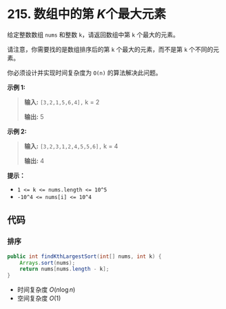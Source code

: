 # 215. 数组中的第 $K$个最大元素

给定整数数组 `nums` 和整数 `k`，请返回数组中第 `k` 个最大的元素。

请注意，你需要找的是数组排序后的第 `k` 个最大的元素，而不是第 `k` 个不同的元素。

你必须设计并实现时间复杂度为 `O(n)` 的算法解决此问题。

**示例 1:** 

> **输入:**  `[3,2,1,5,6,4],` k = 2
>
> **输出:**  5

**示例 2:** 

> **输入:**  `[3,2,3,1,2,4,5,5,6],` k = 4
>
> **输出:**  4

**提示：** 

*   `1 <= k <= nums.length <= 10^5`
*   `-10^4 <= nums[i] <= 10^4`

## 代码

### 排序

```java
public int findKthLargestSort(int[] nums, int k) {
    Arrays.sort(nums);
    return nums[nums.length - k];
}
```

- 时间复杂度 $O(n\log n)$
- 空间复杂度 $O(1)$

